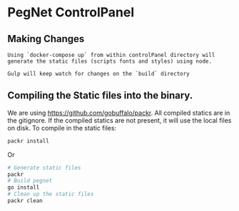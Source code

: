 # PegNet ControlPanel

## Making Changes

    Using `docker-compose up` from within controlPanel directory will generate the static files (scripts fonts and styles) using node.
    
    Gulp will keep watch for changes on the `build` directory

## Compiling the Static files into the binary.
    
We are using https://github.com/gobuffalo/packr. All compiled statics are in the gitignore. If the compiled statics are not present, it will use the local files on disk. To compile in the static files:

```bash
packr install
```

Or
```bash
# Generate static files
packr
# Build pegnet
go install
# Clean up the static files
packr clean
```